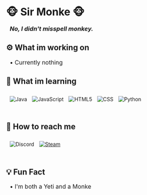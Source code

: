 <h1> 🐵<strong> Sir Monke </strong>🐵</h1>

<h3 style="margin: 10px 0 25px 10px"><em>No, I didn't misspell monkey.</em></h3>

<h2>⚙️ <strong>What im working on</strong></h2>
<p style="margin: 10px 0 25px 10px; font-size: 16px">• Currently nothing</p>

<h2>📖 <strong>What im learning</strong></h2>
<p>
  <img style="margin: 10px 0 25px 10px" alt="Java" src="https://img.shields.io/badge/-Java-crimson?logo=java&logoColor=white&style=for-the-badge&logoWidth=30">
  <img style="margin: 10px 0 25px 10px" alt="JavaScript" src="https://img.shields.io/badge/-JavaScript-yellow?logo=javascript&logoColor=white&style=for-the-badge&logoWidth=30">
  <img style="margin: 10px 0 25px 10px" alt="HTML5" src="https://img.shields.io/badge/-HTML-red?logo=html5&logoColor=white&style=for-the-badge&logoWidth=30">
  <img style="margin: 10px 0 25px 10px" alt="CSS" src="https://img.shields.io/badge/-CSS-deepskyblue?logo=css-wizardry&logoColor=white&style=for-the-badge&logoWidth=30">
  <img style="margin: 10px 0 25px 10px" alt="Python" src="https://img.shields.io/badge/-PYTHON-3776ab?logo=python&logoColor=white&style=for-the-badge&logoWidth=30">
</p>
  
<h2>📨 <strong>How to reach me</strong></h2>
<p>
  <img style="margin: 10px 0 25px 10px" alt="Discord" src="https://img.shields.io/badge/Discord-Sir_Monke_3391-blueviolet?logo=discord&logoColor=white&style=for-the-badge&logoWidth=30">
  <a href="https://steamcommunity.com/profiles/76561198333556430/" target="_blank"><img style="margin: 10px 0 25px 10px" alt="Steam" src="https://img.shields.io/badge/Steam- Sir_Monke-navy?logo=steam&logoColor=white&style=for-the-badge&logoWidth=30"></a>
</p>

<h2>💡 <strong>Fun Fact</strong></h2>
<p style="margin: 10px 0 25px 10px; font-size: 16px">• I'm both a Yeti and a Monke</p>
